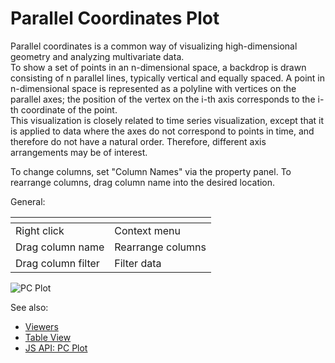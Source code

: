 <!-- TITLE: Parallel Coordinates Plot -->
<!-- SUBTITLE: -->

# Parallel Coordinates Plot

Parallel coordinates is a common way of visualizing high-dimensional geometry and analyzing
multivariate data.  
To show a set of points in an n-dimensional space, a backdrop is drawn consisting of n parallel
lines, typically vertical and equally spaced. A point in n-dimensional space is represented as a
polyline with vertices on the parallel axes; the position of the vertex on the i-th axis corresponds
to the i-th coordinate of the point.  
This visualization is closely related to time series visualization, except that it is applied to
data where the axes do not correspond to points in time, and therefore do not have a natural order.
Therefore, different axis arrangements may be of interest.  

To change columns, set "Column Names" via the property panel. 
To rearrange columns, drag column name into the desired location.

General:

| []()                  |                 |
|-----------------------|-----------------|
| Right click           | Context menu    |
| Drag column name      | Rearrange columns |
| Drag column filter    | Filter data     |

![PC Plot](../uploads/gifs/pc-plot.gif "PC Plot")

See also: 
  
  * [Viewers](../viewers.md)
  * [Table View](../../overview/table-view.md)
  * [JS API: PC Plot](https://public.datagrok.ai/js/samples/ui/viewers/pc-plot)
